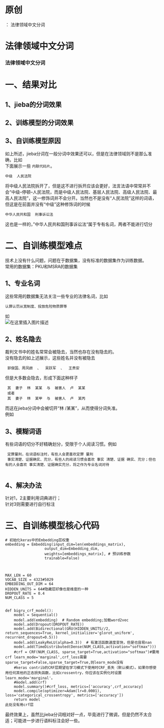 # 原创

： 法律领域中文分词

# 法律领域中文分词

### 法律领域中文分词

# 一、结果对比

## 1、jieba的分词效果

## 2、训练模型的分词效果

## 3、自训练模型原因

如上所述，jieba分词在一般分词中效果还可以，但是在法律领域则不是那么准确，比如<br/> 下面展示一些 `内联代码片`。

```
中级  人民法院

```

将中级人民法院拆开了，但是这不进行拆开应该会更好，法言法语中常常并不会“中级–停顿–人民法院，而是中级人民法院、基层人民法院、高级人民法院、最高人民法院”，这一修饰词并不会分开。当然也不是没有“人民法院”这样的词语，但这是在前面并没有“中级”这种修饰词的时候

```
中华人民共和国  刑事诉讼法

```

这也是一样的，”中华人民共和国刑事诉讼法“属于专有名词，两者不能进行切分

# 二、自训练模型难点

技术上没有什么问题，问题在于数据集，没有标准的数据集作为训练数据。<br/> 常用的数据集：PKU和MSRA的数据集

## 1、专业名词

这些常用的数据集无法关注一些专业的法律名词，比如

```
认罪认罚从宽制度、投放危险物质罪等

```

如<br/> <img alt="在这里插入图片描述" src="https://img-blog.csdnimg.cn/2021061209285846.png?x-oss-process=image/watermark,type_ZmFuZ3poZW5naGVpdGk,shadow_10,text_aHR0cHM6Ly9ibG9nLmNzZG4ubmV0L3B5dGhvbl9fcmVwb3J0ZWQ=,size_16,color_FFFFFF,t_70"/>

## 2、姓名隐去

裁判文书中的姓名常常会被隐去，当然也存在没有隐去的。<br/> 没有隐去的如上述展示，这些姓名并没有被隐去

```
 郭俊国、周凤啟  、  吴跃军  、  王贵安

```

但是大多数会隐去，形成下面这种样子

```
 其  妻子  林  某某  与  被害人  卢  某某 
 或者
 其  妻子  林  某甲  与  被害人  卢  某丙

```

而这在jieba分词中会被切开“林 /某某”，从而使得分词失准。<br/> 例如

## 3、模糊词语

有些词语的切分不好精确划分，受限于个人阅读习惯。例如

```
 定罪量刑，在词语标注时，有些人会更喜欢定罪 量刑
 事实清楚、证据确实、充分，有些人的阅读习惯会喜欢 事实 清楚、证据 确实、充分；但也有的人会喜欢 事实清楚、证据确实充分，将之作为专业名词对待
 

```

## 4、解决办法

针对1，2主要利用词典进行；<br/> 针对3则需要进行自行标注

# 三、自训练模型核心代码

```
# 初始化keras中的Embedding层权重
embedding = Embedding(input_dim=len(embeddings_matrix),
                  output_dim=Embedding_dim,
                  weights=[embeddings_matrix], # 预训练参数
                  trainable=False)



MAX_LEN = 60
VOCAB_SIZE = 4323#5029
EMBEDDING_OUT_DIM = 64
HIDDEN_UNITS = 64#隐藏层好像也是维度的一种
DROPOUT_RATE = 0.4
NUM_CLASS = 5


def bigru_crf_model():
    model = Sequential()
    model.add(embedding)  # Random embedding;加载word2vec
    model.add(Dropout(DROPOUT_RATE))
    model.add(Bidirectional(GRU(HIDDEN_UNITS//2, return_sequences=True, kernel_initializer='glorot_uniform', recurrent_dropout=0.5)))
    model.add(LeakyReLU(alpha=0.3))  # 有激活函数速度变快，但是也容易nan
    model.add(TimeDistributed(Dense(NUM_CLASS,activation="softmax")))
    #crf = CRF(NUM_CLASS, sparse_target=True,activation="softmax")#要用crf learn_mode='marginal',crf_loss需要sparse_target=False,sparse_target=True,则learn_mode没有
    #keras contrib的CRF层期望在学习模式下使用时CRF_丢失（默认模式）。如果你想使用任何其他的正态损失函数，比如crossentry，你应该在实例化时设置learn_mode='marginal'。
    #model.add(crf)
    model.summary()#crf_loss, metrics=['accuracy',crf_accuracy]
    model.compile(optimizer=Adam(lr=0.0001), loss='categorical_crossentropy', metrics=['accuracy'])
    return model
此处没有用crf层

```

最终效果上，虽然比jieba分词相对好一点，毕竟进行了微调，但是仍然不太合适；可能进一步进行语料标注会好一些。
